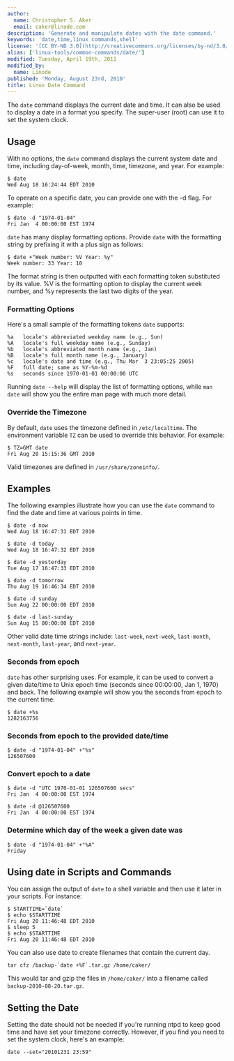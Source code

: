 ```yaml
---
author:
  name: Christopher S. Aker
  email: caker@linode.com
description: 'Generate and manipulate dates with the date command.'
keywords: 'date,time,linux commands,shell'
license: '[CC BY-ND 3.0](http://creativecommons.org/licenses/by-nd/3.0/us/)'
alias: ['linux-tools/common-commands/date/']
modified: Tuesday, April 19th, 2011
modified_by:
  name: Linode
published: 'Monday, August 23rd, 2010'
title: Linux Date Command
---
```


The `date` command displays the current date and time. It can also be used to display a date in a format you specify. The super-user (root) can use it to set the system clock.

## Usage

With no options, the `date` command displays the current system date and time, including day-of-week, month, time, timezone, and year. For example:

    $ date
    Wed Aug 18 16:24:44 EDT 2010

To operate on a specific date, you can provide one with the -d flag. For example:

    $ date -d "1974-01-04"
    Fri Jan  4 00:00:00 EST 1974

`date` has many display formatting options. Provide `date` with the formatting string by prefixing it with a plus sign as follows:

    $ date +"Week number: %V Year: %y"
    Week number: 33 Year: 10

The format string is then outputted with each formatting token substituted by its value. %V is the formatting option to display the current week number, and %y represents the last two digits of the year.

### Formatting Options

Here's a small sample of the formatting tokens `date` supports:

    %a   locale's abbreviated weekday name (e.g., Sun)
    %A   locale's full weekday name (e.g., Sunday)
    %b   locale's abbreviated month name (e.g., Jan)
    %B   locale's full month name (e.g., January)
    %c   locale's date and time (e.g., Thu Mar  3 23:05:25 2005)
    %F   full date; same as %Y-%m-%d
    %s   seconds since 1970-01-01 00:00:00 UTC

Running `date --help` will display the list of formatting options, while `man date` will show you the entire man page with much more detail.

### Override the Timezone

By default, `date` uses the timezone defined in `/etc/localtime`. The environment variable `TZ` can be used to override this behavior. For example:

    $ TZ=GMT date
    Fri Aug 20 15:15:36 GMT 2010

Valid timezones are defined in `/usr/share/zoneinfo/`.

## Examples

The following examples illustrate how you can use the `date` command to find the date and time at various points in time.

    $ date -d now
    Wed Aug 18 16:47:31 EDT 2010

    $ date -d today
    Wed Aug 18 16:47:32 EDT 2010

    $ date -d yesterday
    Tue Aug 17 16:47:33 EDT 2010

    $ date -d tomorrow
    Thu Aug 19 16:46:34 EDT 2010

    $ date -d sunday
    Sun Aug 22 00:00:00 EDT 2010

    $ date -d last-sunday
    Sun Aug 15 00:00:00 EDT 2010

Other valid date time strings include: `last-week`, `next-week`, `last-month`, `next-month`, `last-year`, and `next-year`.

### Seconds from epoch

`date` has other surprising uses. For example, it can be used to convert a given date/time to Unix epoch time (seconds since 00:00:00, Jan 1, 1970) and back. The following example will show you the seconds from epoch to the current time:

    $ date +%s
    1282163756

### Seconds from epoch to the provided date/time

    $ date -d "1974-01-04" +"%s" 
    126507600

### Convert epoch to a date

    $ date -d "UTC 1970-01-01 126507600 secs"
    Fri Jan  4 00:00:00 EST 1974

    $ date -d @126507600
    Fri Jan  4 00:00:00 EST 1974

### Determine which day of the week a given date was

    $ date -d "1974-01-04" +"%A"
    Friday

## Using date in Scripts and Commands

You can assign the output of `date` to a shell variable and then use it later in your scripts. For instance:

    $ STARTTIME=`date`
    $ echo $STARTTIME
    Fri Aug 20 11:46:48 EDT 2010
    $ sleep 5
    $ echo $STARTTIME
    Fri Aug 20 11:46:48 EDT 2010

You can also use date to create filenames that contain the current day.

    tar cfz /backup-`date +%F`.tar.gz /home/caker/

This would tar and gzip the files in `/home/caker/` into a filename called `backup-2010-08-20.tar.gz`.

## Setting the Date

Setting the date should not be needed if you're running ntpd to keep good time and have set your timezone correctly. However, if you find you need to set the system clock, here's an example:

    date --set="20101231 23:59"